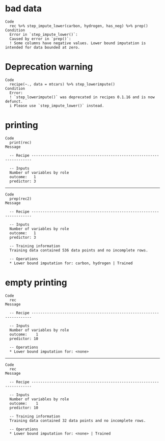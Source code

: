 # bad data

    Code
      rec %>% step_impute_lower(carbon, hydrogen, has_neg) %>% prep()
    Condition
      Error in `step_impute_lower()`:
      Caused by error in `prep()`:
      ! Some columns have negative values. Lower bound imputation is intended for data bounded at zero.

# Deprecation warning

    Code
      recipe(~., data = mtcars) %>% step_lowerimpute()
    Condition
      Error:
      ! `step_lowerimpute()` was deprecated in recipes 0.1.16 and is now defunct.
      i Please use `step_impute_lower()` instead.

# printing

    Code
      print(rec)
    Message
      
      -- Recipe ----------------------------------------------------------------------
      
      -- Inputs 
      Number of variables by role
      outcome:   1
      predictor: 3

---

    Code
      prep(rec2)
    Message
      
      -- Recipe ----------------------------------------------------------------------
      
      -- Inputs 
      Number of variables by role
      outcome:   1
      predictor: 3
      
      -- Training information 
      Training data contained 536 data points and no incomplete rows.
      
      -- Operations 
      * Lower bound imputation for: carbon, hydrogen | Trained

# empty printing

    Code
      rec
    Message
      
      -- Recipe ----------------------------------------------------------------------
      
      -- Inputs 
      Number of variables by role
      outcome:    1
      predictor: 10
      
      -- Operations 
      * Lower bound imputation for: <none>

---

    Code
      rec
    Message
      
      -- Recipe ----------------------------------------------------------------------
      
      -- Inputs 
      Number of variables by role
      outcome:    1
      predictor: 10
      
      -- Training information 
      Training data contained 32 data points and no incomplete rows.
      
      -- Operations 
      * Lower bound imputation for: <none> | Trained


